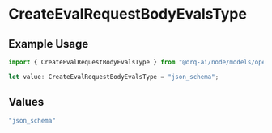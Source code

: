 # CreateEvalRequestBodyEvalsType

## Example Usage

```typescript
import { CreateEvalRequestBodyEvalsType } from "@orq-ai/node/models/operations";

let value: CreateEvalRequestBodyEvalsType = "json_schema";
```

## Values

```typescript
"json_schema"
```